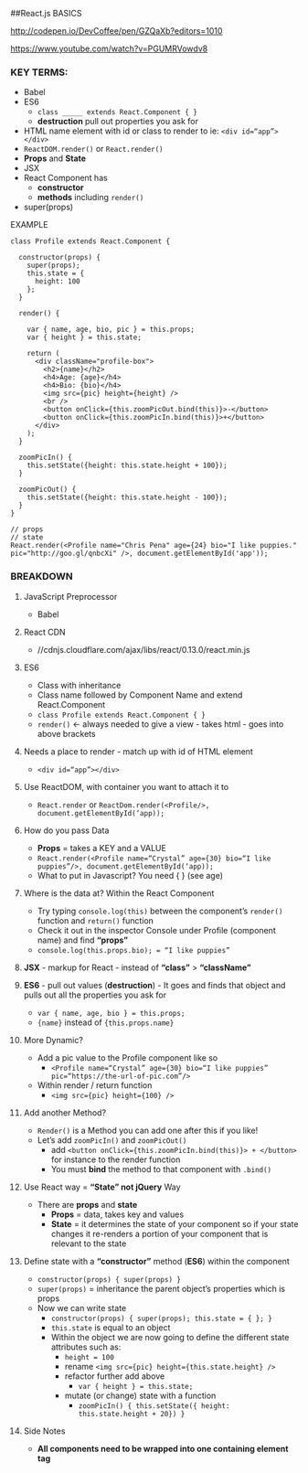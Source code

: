 ##React.js BASICS

http://codepen.io/DevCoffee/pen/GZQaXb?editors=1010

https://www.youtube.com/watch?v=PGUMRVowdv8

### KEY TERMS:
* Babel
* ES6
    * ``class _____ extends React.Component { }``
    * **destruction** pull out properties you ask for
* HTML name element with id or class to render to ie: ``<div id=“app”></div>``
* ``ReactDOM.render()`` or ``React.render()``
* **Props** and **State**
* JSX
* React Component has
    * **constructor**
    * **methods** including ``render()``
* super(props)

EXAMPLE
```
class Profile extends React.Component {

  constructor(props) {
    super(props);
    this.state = {
      height: 100
    };
  }
  
  render() {
  
    var { name, age, bio, pic } = this.props;
    var { height } = this.state;
    
    return (
      <div className="profile-box">
        <h2>{name}</h2>
        <h4>Age: {age}</h4>
        <h4>Bio: {bio}</h4>
        <img src={pic} height={height} />
        <br />
        <button onClick={this.zoomPicOut.bind(this)}>-</button>
        <button onClick={this.zoomPicIn.bind(this)}>+</button>
      </div>
    );
  }
  
  zoomPicIn() {
    this.setState({height: this.state.height + 100});
  }
  
  zoomPicOut() {
    this.setState({height: this.state.height - 100});
  }
}

// props
// state
React.render(<Profile name="Chris Pena" age={24} bio="I like puppies." pic="http://goo.gl/qnbcXi" />, document.getElementById('app'));
```


### BREAKDOWN
1. JavaScript Preprocessor
    * Babel
    
1. React CDN
    * //cdnjs.cloudflare.com/ajax/libs/react/0.13.0/react.min.js

1. ES6
    * Class with inheritance
    * Class name followed by Component Name and extend React.Component
    * ``class Profile extends React.Component { }``
    * ``render()`` <- always needed to give a view - takes html - goes into above brackets

1. Needs a place to render - match up with id of HTML element
    * ``<div id=“app”></div>``

1. Use ReactDOM, with container you want to attach it to
    * ``React.render`` or ``ReactDom.render(<Profile/>, document.getElementById(‘app));``

1. How do you pass Data
    * **Props** = takes a KEY and a VALUE
    * ``React.render(<Profile name=“Crystal” age={30} bio=“I like puppies”/>, document.getElementById(‘app));``
    * What to put in Javascript? You need { } (see age)

1.  Where is the data at? Within the React Component
    * Try typing ``console.log(this)`` between the component’s ``render()`` function and ``return()`` function
    * Check it out in the inspector Console under Profile (component name) and find **“props”**
    * ``console.log(this.props.bio); = “I like puppies”``
    
1. **JSX** - markup for React - instead of **“class”** > **“className”**

1. **ES6** - pull out values (**destruction**) - It goes and finds that object and pulls out all the properties you ask for
    * ``var { name, age, bio } = this.props;``
    * ``{name}`` instead of ``{this.props.name}``
    
1. More Dynamic? 
    * Add a pic value to the Profile component like so
        * ``<Profile name=“Crystal” age={30} bio=“I like puppies” pic=“https://the-url-of-pic.com”/>``
    * Within render / return function
        * ``<img src={pic} height={100} />``
    
1. Add another Method?
    * ``Render()`` is a Method you can add one after this if you like!
    * Let’s add ``zoomPicIn()`` and ``zoomPicOut()``
        * add ``<button onClick={this.zoomPicIn.bind(this)}> + </button>`` for instance to the render function
        * You must **bind** the method to that component with ``.bind()``

1. Use React way = **“State” not jQuery** Way
    * There are **props** and **state**
        * **Props** = data, takes key and values
        * **State** = it determines the state of your component so if your state changes it re-renders a portion of your component that is relevant to the state

1. Define state with a **“constructor”** method (**ES6**) within the component
    * ``constructor(props) { super(props) }``
    * ``super(props)`` = inheritance the parent object’s properties which is props 
    * Now we can write state
        * ``constructor(props) { super(props); this.state = { }; }``
        * ``this.state`` is equal to an object
        * Within the object we are now going to define the different state attributes such as:
            * ``height = 100``
            * rename ``<img src={pic} height={this.state.height} />``
            * refactor further add above
                * ``var { height } = this.state;``
            * mutate (or change) state with a function
                * ``zoomPicIn() { this.setState({ height: this.state.height + 20}) }``
            
1. Side Notes
    * **All components need to be wrapped into one containing element tag**
